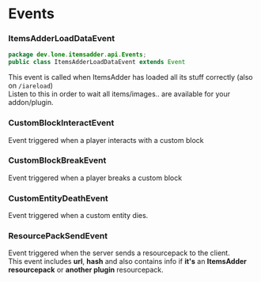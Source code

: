 # Events

### ItemsAdderLoadDataEvent

```java
package dev.lone.itemsadder.api.Events;
public class ItemsAdderLoadDataEvent extends Event
```

This event is called when ItemsAdder has loaded all its stuff correctly (also on `/iareload`)\
Listen to this in order to wait all items/images.. are available for your addon/plugin.

### CustomBlockInteractEvent

Event triggered when a player interacts with a custom block

### CustomBlockBreakEvent

Event triggered when a player breaks a custom block

### CustomEntityDeathEvent

Event triggered when a custom entity dies.

### ResourcePackSendEvent

Event triggered when the server sends a resourcepack to the client. \
This event includes **url**, **hash** and also contains info if **it's** an **ItemsAdder resourcepack** or **another plugin** resourcepack.

